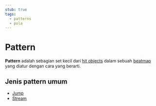 ```yaml
---
stub: true
tags:
  - patterns
  - pola
---
```


# Pattern

**Pattern** adalah sebagian set kecil dari [hit objects](/wiki/Hit_object) dalam sebuah [beatmap](/wiki/Beatmap) yang diatur dengan cara yang berarti.

## Jenis pattern umum

- [Jump](Jump)
- [Stream](Stream)
